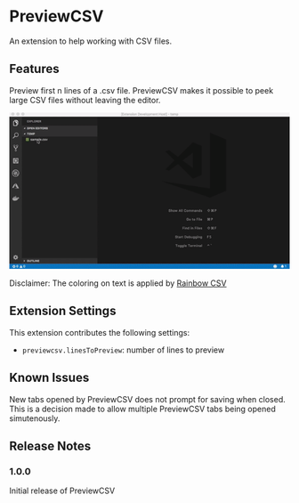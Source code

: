 # PreviewCSV

An extension to help working with CSV files.

## Features

Preview first n lines of a .csv file. PreviewCSV makes it possible to peek large CSV files without leaving the editor.

![Preview](images/PreviewCsv_demo.gif)

Disclaimer: The coloring on text is applied by [Rainbow CSV](https://marketplace.visualstudio.com/items?itemName=mechatroner.rainbow-csv)

## Extension Settings

This extension contributes the following settings:

* `previewcsv.linesToPreview`: number of lines to preview

## Known Issues

New tabs opened by PreviewCSV does not prompt for saving when closed. This is a decision made to allow multiple PreviewCSV tabs being opened simutenously.

## Release Notes

### 1.0.0

Initial release of PreviewCSV
